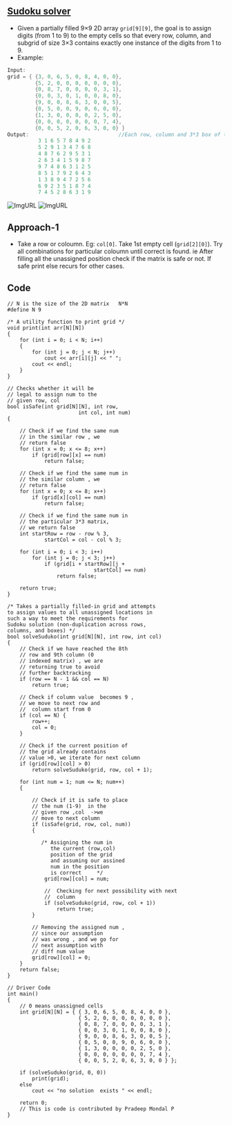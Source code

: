 ## [Sudoku solver](https://www.pramp.com/challenge/O5PGrqGEyKtq9wpgw6XP)
- Given a partially filled 9×9 2D array `grid[9][9]`, the goal is to assign digits (from 1 to 9) to the empty cells so that every row, column, and subgrid of size 3×3 contains exactly one instance of the digits from 1 to 9.
- Example:
```c++
Input:
grid = { {3, 0, 6, 5, 0, 8, 4, 0, 0}, 
         {5, 2, 0, 0, 0, 0, 0, 0, 0}, 
         {0, 8, 7, 0, 0, 0, 0, 3, 1}, 
         {0, 0, 3, 0, 1, 0, 0, 8, 0}, 
         {9, 0, 0, 8, 6, 3, 0, 0, 5}, 
         {0, 5, 0, 0, 9, 0, 6, 0, 0}, 
         {1, 3, 0, 0, 0, 0, 2, 5, 0}, 
         {0, 0, 0, 0, 0, 0, 0, 7, 4}, 
         {0, 0, 5, 2, 0, 6, 3, 0, 0} }
Output:                             //Each row, column and 3*3 box of the output matrix contains unique numbers.
          3 1 6 5 7 8 4 9 2
          5 2 9 1 3 4 7 6 8
          4 8 7 6 2 9 5 3 1
          2 6 3 4 1 5 9 8 7
          9 7 4 8 6 3 1 2 5
          8 5 1 7 9 2 6 4 3
          1 3 8 9 4 7 2 5 6
          6 9 2 3 5 1 8 7 4
          7 4 5 2 8 6 3 1 9
```          
![ImgURL](https://upload.wikimedia.org/wikipedia/commons/f/ff/Sudoku-by-L2G-20050714.svg)
![ImgURL](https://upload.wikimedia.org/wikipedia/commons/3/31/Sudoku-by-L2G-20050714_solution.svg)

## Approach-1
- Take a row or coloumn. Eg: `col[0]`. Take 1st empty cell (`grid[2][0]`). Try all combinations for particular coloumn until correct is found. ie After filling all the unassigned position check if the matrix is safe or not. If safe print else recurs for other cases.
## Code
```
// N is the size of the 2D matrix   N*N
#define N 9
 
/* A utility function to print grid */
void print(int arr[N][N])
{
    for (int i = 0; i < N; i++) 
    {
        for (int j = 0; j < N; j++)
            cout << arr[i][j] << " ";
        cout << endl;
    }
}
 
// Checks whether it will be 
// legal to assign num to the
// given row, col
bool isSafe(int grid[N][N], int row, 
                       int col, int num)
{
     
    // Check if we find the same num 
    // in the similar row , we
    // return false
    for (int x = 0; x <= 8; x++)
        if (grid[row][x] == num)
            return false;
 
    // Check if we find the same num in 
    // the similar column , we
    // return false
    for (int x = 0; x <= 8; x++)
        if (grid[x][col] == num)
            return false;
 
    // Check if we find the same num in 
    // the particular 3*3 matrix,
    // we return false
    int startRow = row - row % 3, 
            startCol = col - col % 3;
   
    for (int i = 0; i < 3; i++)
        for (int j = 0; j < 3; j++)
            if (grid[i + startRow][j + 
                            startCol] == num)
                return false;
 
    return true;
}
 
/* Takes a partially filled-in grid and attempts
to assign values to all unassigned locations in
such a way to meet the requirements for
Sudoku solution (non-duplication across rows,
columns, and boxes) */
bool solveSuduko(int grid[N][N], int row, int col)
{
    // Check if we have reached the 8th 
    // row and 9th column (0
    // indexed matrix) , we are 
    // returning true to avoid
    // further backtracking
    if (row == N - 1 && col == N)
        return true;
 
    // Check if column value  becomes 9 , 
    // we move to next row and
    //  column start from 0
    if (col == N) {
        row++;
        col = 0;
    }
   
    // Check if the current position of 
    // the grid already contains
    // value >0, we iterate for next column
    if (grid[row][col] > 0)
        return solveSuduko(grid, row, col + 1);
 
    for (int num = 1; num <= N; num++) 
    {
         
        // Check if it is safe to place 
        // the num (1-9)  in the
        // given row ,col  ->we 
        // move to next column
        if (isSafe(grid, row, col, num)) 
        {
             
           /* Assigning the num in 
              the current (row,col)
              position of the grid
              and assuming our assined 
              num in the position
              is correct     */
            grid[row][col] = num;
           
            //  Checking for next possibility with next
            //  column
            if (solveSuduko(grid, row, col + 1))
                return true;
        }
       
        // Removing the assigned num , 
        // since our assumption
        // was wrong , and we go for 
        // next assumption with
        // diff num value
        grid[row][col] = 0;
    }
    return false;
}
 
// Driver Code
int main()
{
    // 0 means unassigned cells
    int grid[N][N] = { { 3, 0, 6, 5, 0, 8, 4, 0, 0 },
                       { 5, 2, 0, 0, 0, 0, 0, 0, 0 },
                       { 0, 8, 7, 0, 0, 0, 0, 3, 1 },
                       { 0, 0, 3, 0, 1, 0, 0, 8, 0 },
                       { 9, 0, 0, 8, 6, 3, 0, 0, 5 },
                       { 0, 5, 0, 0, 9, 0, 6, 0, 0 },
                       { 1, 3, 0, 0, 0, 0, 2, 5, 0 },
                       { 0, 0, 0, 0, 0, 0, 0, 7, 4 },
                       { 0, 0, 5, 2, 0, 6, 3, 0, 0 } };
 
    if (solveSuduko(grid, 0, 0))
        print(grid);
    else
        cout << "no solution  exists " << endl;
 
    return 0;
    // This is code is contributed by Pradeep Mondal P
}
```
